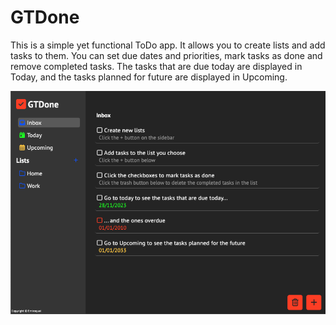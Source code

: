 # GTDone
This is a simple yet functional ToDo app. It allows you to create lists and add tasks to them. You can set due dates and priorities, mark tasks as done and remove completed tasks. The tasks that are due today are displayed in Today, and the tasks planned for future are displayed in Upcoming.

![Alt text](<Screenshot 2023-11-28 at 21.28.00.png>)